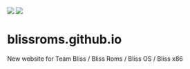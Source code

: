<img src="https://raw.github.com/BlissRoms/platform_manifest/new-mm6.0/bliss-logo.png">
<img src="https://screenshots.firefoxusercontent.com/images/0a31348a-e9c1-4e30-b8c1-1543d1076d9e.png">

# blissroms.github.io
New website for Team Bliss / Bliss Roms / Bliss OS / Bliss x86
